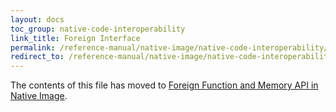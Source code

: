```yaml
---
layout: docs
toc_group: native-code-interoperability
link_title: Foreign Interface
permalink: /reference-manual/native-image/native-code-interoperability/foreign-interface/
redirect_to: /reference-manual/native-image/native-code-interoperability/ffm-api/
---
```


The contents of this file has moved to [Foreign Function and Memory API in Native Image](FFM-API.md).

